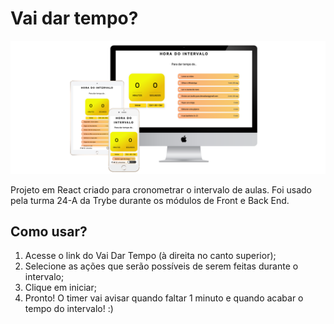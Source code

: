 # Vai dar tempo?

<img src="https://github.com/devsakae/vaidartempo/blob/main/public/mock.png" alt="Imagem do sistema funcionando" />

Projeto em React criado para cronometrar o intervalo de aulas. Foi usado pela turma 24-A da Trybe durante os módulos de Front e Back End.

## Como usar?

1) Acesse o link do Vai Dar Tempo (à direita no canto superior);
2) Selecione as ações que serão possíveis de serem feitas durante o intervalo;
3) Clique em iniciar;
4) Pronto! O timer vai avisar quando faltar 1 minuto e quando acabar o tempo do intervalo! :)
